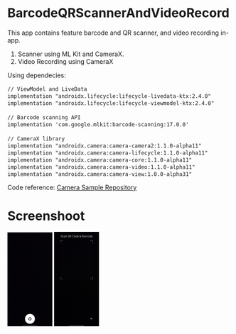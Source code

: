 # BarcodeQRScannerAndVideoRecord
This app contains feature barcode and QR scanner, and video recording in-app.

1. Scanner using ML Kit and CameraX.
2. Video Recording using CameraX


Using dependecies:
```
// ViewModel and LiveData
implementation "androidx.lifecycle:lifecycle-livedata-ktx:2.4.0"
implementation "androidx.lifecycle:lifecycle-viewmodel-ktx:2.4.0"

// Barcode scanning API
implementation 'com.google.mlkit:barcode-scanning:17.0.0'

// CameraX library
implementation "androidx.camera:camera-camera2:1.1.0-alpha11"
implementation "androidx.camera:camera-lifecycle:1.1.0-alpha11"
implementation "androidx.camera:camera-core:1.1.0-alpha11"
implementation "androidx.camera:camera-video:1.1.0-alpha11"
implementation "androidx.camera:camera-view:1.0.0-alpha31"
```
Code reference:
[Camera Sample Repository](https://github.com/android/camera-samples "Camera Sample Repository")

# Screenshoot
<img src="https://github.com/Lopniv/BarcodeQRScannerAndVideoRecord/blob/main/Screenshoot recording page.jpg" width="20%"></img>
<img src="https://github.com/Lopniv/BarcodeQRScannerAndVideoRecord/blob/main/Screenshoot scan page.jpg" width="20%"></img>
